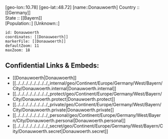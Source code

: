 ﻿---
location: [48.72,10.78] 
mapzoom: [7,12] 
mapmarker: city 
type: City
tags:
- geo/City


SpocWebEntityId: 29839
isDeleted: false
confidential: public

---
[geo-lon::10.78] 
[geo-lat::48.72] 
[name::Donauwoerth] 
Country :: [[Germany]]  
State :: [[Bayern]]  
[Population::] 
[Unknown::] 


```leaflet
id: Donauwoerth
coordinates: [[Donauwoerth]] 
markerFile: [[Donauwoerth]] 
defaultZoom: 11 
maxZoom: 18
```


## Confidential Links & Embeds: 
- [[Donauwoerth|Donauwoerth]]  
- [[../../../../../../../../_internal/geo/Continent/Europe/Germany/West/Bayern/City/Donauwoerth.internal|Donauwoerth.internal]] 
- [[../../../../../../../../_protect/geo/Continent/Europe/Germany/West/Bayern/City/Donauwoerth.protect|Donauwoerth.protect]] 
- [[../../../../../../../../_private/geo/Continent/Europe/Germany/West/Bayern/City/Donauwoerth.private|Donauwoerth.private]] 
- [[../../../../../../../../_personal/geo/Continent/Europe/Germany/West/Bayern/City/Donauwoerth.personal|Donauwoerth.personal]] 
- [[../../../../../../../../_secret/geo/Continent/Europe/Germany/West/Bayern/City/Donauwoerth.secret|Donauwoerth.secret]] 
